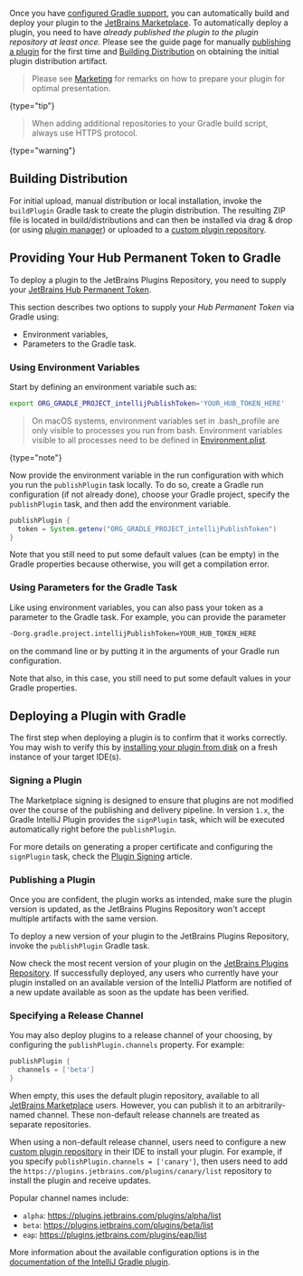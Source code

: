 [//]: # (title: Publishing Plugins with Gradle)

<!-- Copyright 2000-2022 JetBrains s.r.o. and other contributors. Use of this source code is governed by the Apache 2.0 license that can be found in the LICENSE file. -->

Once you have [configured Gradle support](gradle_guide.md), you can automatically build and deploy your plugin to the [JetBrains Marketplace](https://plugins.jetbrains.com).
To automatically deploy a plugin, you need to have _already published the plugin to the plugin repository at least once._
Please see the guide page for manually [publishing a plugin](publishing_plugin.md) for the first time and [Building Distribution](#building-distribution) on obtaining the initial plugin distribution artifact.

 >  Please see [Marketing](marketing.md) for remarks on how to prepare your plugin for optimal presentation.
 >
 {type="tip"}

 >  When adding additional repositories to your Gradle build script, always use HTTPS protocol.
 >
 {type="warning"}

## Building Distribution
For initial upload, manual distribution or local installation, invoke the `buildPlugin` Gradle task to create the plugin distribution.
The resulting ZIP file is located in <path>build/distributions</path> and can then be installed via drag & drop (or using [plugin manager](https://www.jetbrains.com/help/idea/managing-plugins.html#installing-plugins-from-disk))
or uploaded to a [custom plugin repository](update_plugins_format.md).

## Providing Your Hub Permanent Token to Gradle
To deploy a plugin to the JetBrains Plugins Repository, you need to supply your [JetBrains Hub Permanent Token](https://plugins.jetbrains.com/docs/marketplace/plugin-upload.html).

This section describes two options to supply your _Hub Permanent Token_ via Gradle using:
* Environment variables,
* Parameters to the Gradle task.

### Using Environment Variables
Start by defining an environment variable such as:

```bash
export ORG_GRADLE_PROJECT_intellijPublishToken='YOUR_HUB_TOKEN_HERE'
```

 >  On macOS systems, environment variables set in <path>.bash_profile</path> are only visible to processes you run from bash.
Environment variables visible to all processes need to be defined in [Environment.plist](https://developer.apple.com/library/archive/qa/qa1067/_index.html).
 >
 {type="note"}

Now provide the environment variable in the run configuration with which you run the `publishPlugin` task locally.
To do so, create a Gradle run configuration (if not already done), choose your Gradle project, specify the `publishPlugin` task, and then add the environment variable.

```groovy
publishPlugin {
  token = System.getenv("ORG_GRADLE_PROJECT_intellijPublishToken")
}
```

Note that you still need to put some default values (can be empty) in the Gradle properties because otherwise, you will get a compilation error.

### Using Parameters for the Gradle Task
Like using environment variables, you can also pass your token as a parameter to the Gradle task.
For example, you can provide the parameter

```bash
-Dorg.gradle.project.intellijPublishToken=YOUR_HUB_TOKEN_HERE
```
on the command line or by putting it in the arguments of your Gradle run configuration.

Note that also, in this case, you still need to put some default values in your Gradle properties.

## Deploying a Plugin with Gradle
The first step when deploying a plugin is to confirm that it works correctly.
You may wish to verify this by [installing your plugin from disk](https://www.jetbrains.com/help/idea/managing-plugins.html) on a fresh instance of your target IDE(s).

### Signing a Plugin

The Marketplace signing is designed to ensure that plugins are not modified over the course of the publishing and delivery pipeline.
In version `1.x`, the Gradle IntelliJ Plugin provides the `signPlugin` task, which will be executed automatically right before the `publishPlugin`.

For more details on generating a proper certificate and configuring the `signPlugin` task, check the [Plugin Signing](plugin_signing.md) article.

### Publishing a Plugin
Once you are confident, the plugin works as intended, make sure the plugin version is updated, as the JetBrains Plugins Repository won't accept multiple artifacts with the same version.

To deploy a new version of your plugin to the JetBrains Plugins Repository, invoke the `publishPlugin` Gradle task.

Now check the most recent version of your plugin on the [JetBrains Plugins Repository](https://plugins.jetbrains.com/).
If successfully deployed, any users who currently have your plugin installed on an available version of the IntelliJ Platform are notified of a new update available as soon as the update has been verified.

### Specifying a Release Channel
You may also deploy plugins to a release channel of your choosing, by configuring the `publishPlugin.channels` property.
For example:

```groovy
publishPlugin {
  channels = ['beta']
}
```

When empty, this uses the default plugin repository, available to all [JetBrains Marketplace](https://plugins.jetbrains.com/) users.
However, you can publish it to an arbitrarily-named channel.
These non-default release channels are treated as separate repositories.

When using a non-default release channel, users need to configure a new [custom plugin repository](https://www.jetbrains.com/help/idea/managing-plugins.html#repos) in their IDE to install your plugin.
For example, if you specify `publishPlugin.channels = ['canary']`, then users need to add the `https://plugins.jetbrains.com/plugins/canary/list` repository to install the plugin and receive updates.

Popular channel names include:
* `alpha`: https://plugins.jetbrains.com/plugins/alpha/list
* `beta`: https://plugins.jetbrains.com/plugins/beta/list
* `eap`: https://plugins.jetbrains.com/plugins/eap/list

More information about the available configuration options is in the [documentation of the IntelliJ Gradle plugin](https://github.com/JetBrains/gradle-intellij-plugin#publishing-dsl).
